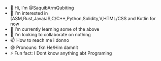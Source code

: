 - 👋 Hi, I’m @SaquibArmQubiting
- 👀 I’m interested in (ASM,Rust,Java/JS,C/C++,Python,Solidity,V,HTML/CSS and Kotlin for now
- 🌱 I’m currently learning some of the above
- 💞️ I’m looking to collaborate on nothing
- 📫 How to reach me i donno
- 😄 Pronouns: fkn He/Him damnit
- ⚡ Fun fact: I Dont know anything abt Programing

<!---
SaquibArmQubiting/SaquibArmQubiting is a ✨ special ✨ repository because its `README.md` (this file) appears on your GitHub profile.
You can click the Preview link to take a look at your changes.
--->
